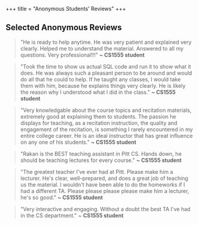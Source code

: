 +++
title = "Anonymous Students' Reviews"
+++

## Selected Anonymous Reviews

> "He is ready to help anytime. He was very patient and explained very clearly. Helped me to understand the material. Answered to all my questions. Very professional!!!" **~ CS1555 student**

> "Took the time to show us actual SQL code and run it to show what it does. He was always such a pleasant person to be around and would do all that he could to help. If he taught any classes, I would take them with him, because he explains things very clearly. He is likely the reason why I understood what I did in the class." **~ CS1555 student**

> "Very knowledgable about the course topics and recitation materials, extremely good at explaining them to students. The passion he displays for teaching, as a recitation instruction, the quality and engagement of the recitation, is something I rarely encountered in my entire college career. He is an ideal instructor that has great influence on any one of his students." **~ CS1555 student**

> "Rakan is the BEST teaching assistant in Pitt CS. Hands down, he should be teaching lectures for every course." **~ CS1555 student**

> "The greatest teacher I've ever had at Pitt. Please make him a lecturer. He's clear, well–prepared, and does a great job of teaching us the material. I wouldn't have been able to do the homeworks if I had a different TA. Please please please please make him a lecturer, he's so good." **~ CS1555 student**

> "Very interactive and engaging. Without a doubt the best TA I've had in the CS department." ~ **CS1555 student**